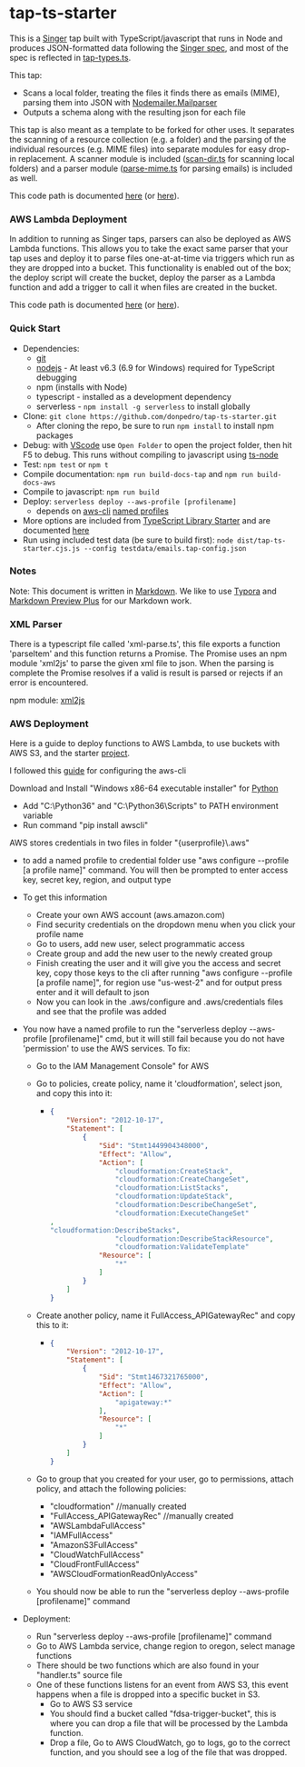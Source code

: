 # tap-ts-starter #

This is a [Singer](https://singer.io) tap built with TypeScript/javascript that runs in Node and produces JSON-formatted data following the [Singer spec](https://github.com/singer-io/getting-started/blob/master/SPEC.md), and most of the spec is reflected in [tap-types.ts](./src/tap-types.ts).

This tap:
- Scans a local folder, treating the files it finds there as emails (MIME), parsing them into JSON with [Nodemailer.Mailparser](https://nodemailer.com/extras/mailparser/)
- Outputs a schema along with the resulting json for each file

This tap is also meant as a template to be forked for other uses. It separates the scanning of a resource collection (e.g. a folder) and the parsing of the individual resources (e.g. MIME files) into separate modules for easy drop-in replacement. A scanner module is included ([scan-dir.ts](./src/scan-dir.ts) for scanning local folders) and a parser module ([parse-mime.ts](./src/parse-mime.ts) for parsing emails) is included as well.

This code path is documented [here](dist/docs-tap/index.html) (or [here](../docs-tap/index.html)).

### AWS Lambda Deployment
In addition to running as Singer taps, parsers can also be deployed as AWS Lambda functions. This allows you to take the exact same parser that your tap uses and deploy it to parse files one-at-at-time via triggers which run as they are dropped into a bucket. This functionality is enabled out of the box; the deploy script will create the bucket, deploy the parser as a Lambda function and add a trigger to call it when files are created in the bucket.

This code path is documented [here](dist/docs-aws/index.html) (or [here](../docs-aws/index.html)).

### Quick Start

* Dependencies: 
    * [git](https://git-scm.com/downloads)
    * [nodejs](https://nodejs.org/en/download/releases/) - At least v6.3 (6.9 for Windows) required for TypeScript debugging
    * npm (installs with Node)
    * typescript - installed as a development dependency
    * serverless - `npm install -g serverless` to install globally
* Clone: `git clone https://github.com/donpedro/tap-ts-starter.git`
    * After cloning the repo, be sure to run `npm install` to install npm packages
* Debug: with [VScode](https://code.visualstudio.com/download) use `Open Folder` to open the project folder, then hit F5 to debug. This runs without compiling to javascript using [ts-node](https://www.npmjs.com/package/ts-node)
* Test: `npm test` or `npm t`
* Compile documentation: `npm run build-docs-tap` and `npm run build-docs-aws`
* Compile to javascript: `npm run build`
* Deploy: `serverless deploy --aws-profile [profilename]`
    * depends on [aws-cli](http://docs.aws.amazon.com/cli/latest/userguide/cli-chap-welcome.html) [named profiles](http://docs.aws.amazon.com/cli/latest/userguide/cli-multiple-profiles.html)
* More options are included from [TypeScript Library Starter](https://github.com/alexjoverm/typescript-library-starter.git) and are documented [here](starter-README.md)
* Run using included test data (be sure to build first): `node dist/tap-ts-starter.cjs.js --config testdata/emails.tap-config.json`

### Notes
Note: This document is written in [Markdown](https://daringfireball.net/projects/markdown/). We like to use [Typora](https://typora.io/) and [Markdown Preview Plus](https://chrome.google.com/webstore/detail/markdown-preview-plus/febilkbfcbhebfnokafefeacimjdckgl?hl=en-US) for our Markdown work.

### XML Parser

There is a typescript file called 'xml-parse.ts', this file exports a function 'parseItem' and this function returns a Promise. The Promise uses an npm module 'xml2js' to parse the given xml file to json. When the parsing is complete the Promise resolves if a valid is result is parsed or rejects if an error is encountered. 

npm module: [xml2js](https://www.npmjs.com/package/xml2js )

### AWS Deployment

Here is a guide to deploy functions to AWS Lambda, to use buckets with AWS S3, and the starter [project](https://github.com/donpedro/tap-ts-starter). 

I followed this [guide](https://docs.aws.amazon.com/cli/latest/userguide/installing.html) for configuring the aws-cli

Download and Install "Windows x86-64 executable installer" for [Python](https://www.python.org/downloads/release/python-365/) 

- Add "C:\Python36" and "C:\Python36\Scripts" to PATH environment variable
- Run command "pip install awscli"

AWS stores credentials in two files in folder "{userprofile}\\.aws"

- to add a named profile to credential folder use "aws configure --profile [a profile name]" command. You will then be prompted to enter access key, secret key, region, and output type

- To get this information 

  - Create your own AWS account (aws.amazon.com)
  - Find security credentials on the dropdown menu when you click your profile name
  - Go to users, add new user, select programmatic access
  - Create group and add the new user to the newly created group
  - Finish creating the user and it will give you the access and secret key, copy those keys to the cli after running "aws configure --profile [a profile name]", for region use "us-west-2" and for output press enter and it will default to json
  - Now you can look in the .aws/configure and .aws/credentials files and see that the profile was added

- You now have a named profile to run the "serverless deploy --aws-profile [profilename]" cmd, but it will still fail because you do not have 'permission' to use the AWS services. To fix:

  - Go to the IAM Management Console" for AWS

  - Go to policies, create policy, name it 'cloudformation', select json, and copy this into it:

    - ```json
      {
          "Version": "2012-10-17",
          "Statement": [
              {
                  "Sid": "Stmt1449904348000",
                  "Effect": "Allow",
                  "Action": [
                      "cloudformation:CreateStack",
                      "cloudformation:CreateChangeSet",
                      "cloudformation:ListStacks",
                      "cloudformation:UpdateStack",
                      "cloudformation:DescribeChangeSet",
                      "cloudformation:ExecuteChangeSet"
      ,
      "cloudformation:DescribeStacks",
                      "cloudformation:DescribeStackResource",
                      "cloudformation:ValidateTemplate"            ],
                  "Resource": [
                      "*"
                  ]
              }
          ]
      }
      ```

  - Create another policy, name it FullAccess_APIGatewayRec" and copy this to it:

    - ```json
      {
          "Version": "2012-10-17",
          "Statement": [
              {
                  "Sid": "Stmt1467321765000",
                  "Effect": "Allow",
                  "Action": [
                      "apigateway:*"
                  ],
                  "Resource": [
                      "*"
                  ]
              }
          ]
      }
      ```

  - Go to group that you created for your user, go to permissions, attach policy, and attach the following policies:

    - "cloudformation" //manually created
    - "FullAccess_APIGatewayRec" //manually created
    - "AWSLambdaFullAccess"
    - "IAMFullAccess"
    - "AmazonS3FullAccess"
    - "CloudWatchFullAccess"
    - "CloudFrontFullAccess"
    - "AWSCloudFormationReadOnlyAccess"

  - You should now be able to run the "serverless deploy --aws-profile [profilename]" command

- Deployment:

  - Run "serverless deploy --aws-profile [profilename]" command
  - Go to AWS Lambda service, change region to oregon, select manage functions
  - There should be two functions which are also found in your "handler.ts" source file
  - One of these functions listens for an event from AWS S3, this event happens when a file is dropped into a specific bucket in S3.
    - Go to AWS S3 service
    - You should find a bucket called "fdsa-trigger-bucket", this is where you can drop a file that will be processed by the Lambda function.
    - Drop a file, Go to AWS CloudWatch, go to logs, go to the correct function, and you should see a log of the file that was dropped.